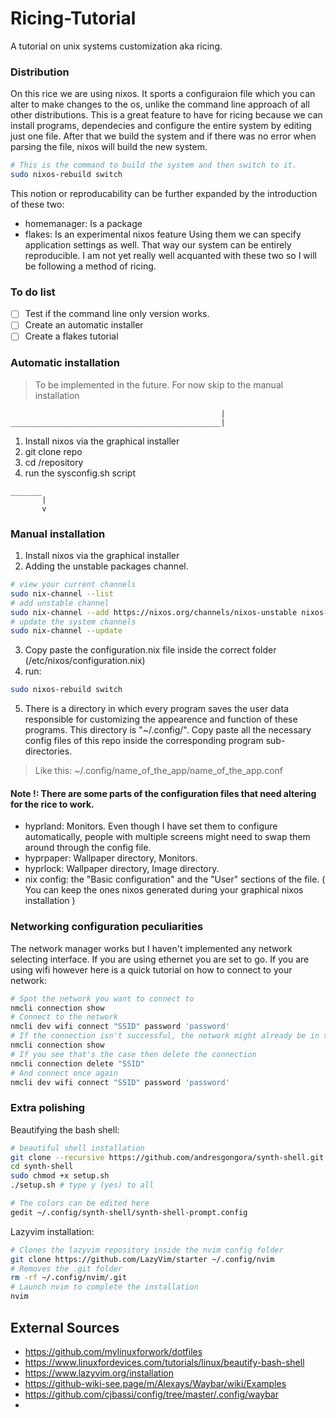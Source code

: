 # Ricing-Tutorial
A tutorial on unix systems customization aka ricing.

### Distribution
On this rice we are using nixos. It sports a configuraion file which you can alter to make changes to the os, unlike the command line approach of all other distributions. This is a great feature to have for ricing because we can install programs, dependecies and configure the entire system by editing just one file. After that we build the system and if there was no error when parsing the file, nixos will build the new system.
```bash
# This is the command to build the system and then switch to it.
sudo nixos-rebuild switch
```
This notion or reproducability can be further expanded by the introduction of these two:
- homemanager: Is a package 
- flakes: Is an experimental nixos feature
Using them we can specify application settings as well. That way our system can be entirely reproducible. I am not yet really well acquanted with these two so I will be following a method of ricing.

### To do list
- [ ] Test if the command line only version works.
- [ ] Create an automatic installer
- [ ] Create a flakes tutorial

### Automatic installation
> To be implemented in the future. For now skip to the manual installation 
```
                                               |    
_______________________________________________|
```
1. Install nixos via the graphical installer
2. git clone repo
3. cd /repository
4. run the sysconfig.sh script
```
_______
       |
       v
```
### Manual installation 
1. Install nixos via the graphical installer
2. Adding the unstable packages channel.
```bash
# view your current channels
sudo nix-channel --list
# add unstable channel
sudo nix-channel --add https://nixos.org/channels/nixos-unstable nixos-unstable
# update the system channels
sudo nix-channel --update
```
3. Copy paste the configuration.nix file inside the correct folder (/etc/nixos/configuration.nix)
4. run:
```bash
sudo nixos-rebuild switch
```
5. There is a directory in which every program saves the user data responsible for customizing the appearence and function of these programs. This directory is "~/.config/". Copy paste all the necessary config files of this repo inside the corresponding program sub-directories.
>Like this: ~/.config/name_of_the_app/name_of_the_app.conf

#### Note !: There are some parts of the configuration files that need altering for the rice to work.
- hyprland: Monitors. Even though I have set them to configure automatically, people with multiple screens might need to swap them around through the config file.
- hyprpaper: Wallpaper directory, Monitors. 
- hyprlock: Wallpaper directory, Image directory.
- nix config: the "Basic configuration" and the "User" sections of the file. ( You can keep the ones nixos generated during your graphical nixos installation )


### Networking configuration peculiarities
The network manager works but I haven't implemented any network selecting interface. If you are using ethernet you are set to go. If you are using wifi however here is a quick tutorial on how to connect to your network:
```bash
# Spot the network you want to connect to
nmcli connection show
# Connect to the network
nmcli dev wifi connect "SSID" password 'password'
# If the connection isn't successful, the network might already be in the list of connected networks
nmcli connection show
# If you see that's the case then delete the connection
nmcli connection delete "SSID"
# And connect once again
nmcli dev wifi connect "SSID" password 'password'
```

### Extra polishing 
Beautifying the bash shell:
```bash
# beautiful shell installation
git clone --recursive https://github.com/andresgongora/synth-shell.git
cd synth-shell
sudo chmod +x setup.sh
./setup.sh # type y (yes) to all

# The colors can be edited here
gedit ~/.config/synth-shell/synth-shell-prompt.config
```

Lazyvim installation:
```bash 
# Clones the lazyvim repository inside the nvim config folder
git clone https://github.com/LazyVim/starter ~/.config/nvim
# Removes the .git folder
rm -rf ~/.config/nvim/.git 
# Launch nvim to complete the installation
nvim
```

External Sources
----------------
- https://github.com/mylinuxforwork/dotfiles
- https://www.linuxfordevices.com/tutorials/linux/beautify-bash-shell
- https://www.lazyvim.org/installation
- https://github-wiki-see.page/m/Alexays/Waybar/wiki/Examples
- https://github.com/cjbassi/config/tree/master/.config/waybar
- 